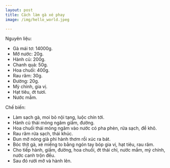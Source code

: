 ```yaml
---
layout: post
title: Cách làm gà xé phay
image: /img/hello_world.jpeg

---
```

Nguyên liệu:
- Gà mái tơ: 14000g.
- Mỡ nước: 20g.
- Hành củ: 200g.
- Chanh quả: 50g.
- Hoa chuối: 400g.
- Rau răm: 30g.
- Đường: 20g.
- Mỳ chính, gia vị.
- Hạt tiêu, ớt tươi.
- Nước mắm.

Chế biến:
- Làm sạch gà, moi bỏ nội tạng, luộc chín tới.
- Hành củ thái mỏng ngâm giấm, đường.
- Hoa chuối thái mỏng ngâm vào nước có pha phèn, rửa sạch, để khô.
- Rau răm rửa sạch, thái khúc.
- Đun mỡ nóng già phi hành thơm rồi xúc ra bát. 
- Bóc thịt gà, xé miếng to bằng ngón tay bóp gia vị, hạt tiêu, rau răm.
- Cho tiếp hành, giấm, đường, hoa chuối, ớt thái chỉ, nước mắm, mỳ chính, nước canh trộn đều.
- Sau đó rưới mỡ và hành lên. 
